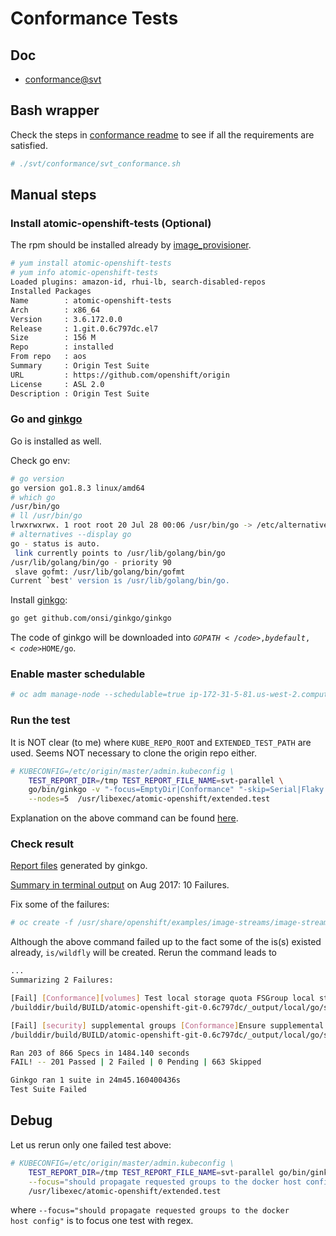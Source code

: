 # Conformance Tests

## Doc

* [conformance@svt](https://github.com/openshift/svt/tree/master/conformance)

## Bash wrapper
Check the steps in [conformance readme](https://github.com/openshift/svt/tree/master/conformance)
to see if all the requirements are satisfied.

```sh
# ./svt/conformance/svt_conformance.sh
```


## Manual steps

### Install atomic-openshift-tests (Optional)
The rpm should be installed already by [image_provisioner](https://github.com/openshift/svt/blob/master/image_provisioner/playbooks/roles/openshift-package-install/tasks/main.yaml).

```sh
# yum install atomic-openshift-tests
# yum info atomic-openshift-tests
Loaded plugins: amazon-id, rhui-lb, search-disabled-repos
Installed Packages
Name        : atomic-openshift-tests
Arch        : x86_64
Version     : 3.6.172.0.0
Release     : 1.git.0.6c797dc.el7
Size        : 156 M
Repo        : installed
From repo   : aos
Summary     : Origin Test Suite
URL         : https://github.com/openshift/origin
License     : ASL 2.0
Description : Origin Test Suite

```

### Go and [ginkgo](http://onsi.github.io/ginkgo/)

Go is installed as well.

Check go env:

```sh
# go version
go version go1.8.3 linux/amd64
# which go
/usr/bin/go
# ll /usr/bin/go
lrwxrwxrwx. 1 root root 20 Jul 28 00:06 /usr/bin/go -> /etc/alternatives/go
# alternatives --display go
go - status is auto.
 link currently points to /usr/lib/golang/bin/go
/usr/lib/golang/bin/go - priority 90
 slave gofmt: /usr/lib/golang/bin/gofmt
Current `best' version is /usr/lib/golang/bin/go.
```

Install [ginkgo](http://onsi.github.io/ginkgo/):

```sh
go get github.com/onsi/ginkgo/ginkgo
```

The code of ginkgo will be downloaded into <code>${GOPATH}</code>, by default, <code>$HOME/go</code>.


### Enable master schedulable

```sh
# oc adm manage-node --schedulable=true ip-172-31-5-81.us-west-2.compute.internal
```

### Run the test
It is NOT clear (to me) where <code>KUBE_REPO_ROOT</code> and <code>EXTENDED_TEST_PATH</code>
are used. Seems NOT necessary to clone the origin repo either.


```sh
# KUBECONFIG=/etc/origin/master/admin.kubeconfig \
    TEST_REPORT_DIR=/tmp TEST_REPORT_FILE_NAME=svt-parallel \
    go/bin/ginkgo -v "-focus=EmptyDir|Conformance" "-skip=Serial|Flaky|Disruptive|Slow" \
    --nodes=5  /usr/libexec/atomic-openshift/extended.test
```

Explanation on the above command can be found [here](../origin/extended_test.md).

### Check result
[Report files](http://file.rdu.redhat.com/~hongkliu/test_result/20170815.conformance.test/) generated by ginkgo.

[Summary in terminal output](https://privatebin-it-iso.int.open.paas.redhat.com/?dd85b89ee13029d5#pD+2daSQU+xA+D7mDPK8WGoAIPB2u1X0eINqr1PruGQ=) on Aug 2017: 10 Failures.

Fix some of the failures:
```sh
# oc create -f /usr/share/openshift/examples/image-streams/image-streams-centos7.json -n openshift
```

Although the above command failed up to the fact some of the is(s) existed already, <code>is/wildfly</code>
will be created. Rerun the command leads to

```sh
...
Summarizing 2 Failures:

[Fail] [Conformance][volumes] Test local storage quota FSGroup local storage quota [local] [It] should be applied to XFS filesystem when a pod is created
/builddir/build/BUILD/atomic-openshift-git-0.6c797dc/_output/local/go/src/github.com/openshift/origin/test/extended/localquota/local_fsgroup_quota.go:133

[Fail] [security] supplemental groups [Conformance]Ensure supplemental groups propagate to docker [It] should propagate requested groups to the docker host config [local]
/builddir/build/BUILD/atomic-openshift-git-0.6c797dc/_output/local/go/src/github.com/openshift/origin/test/extended/security/supplemental_groups.go:66

Ran 203 of 866 Specs in 1484.140 seconds
FAIL! -- 201 Passed | 2 Failed | 0 Pending | 663 Skipped

Ginkgo ran 1 suite in 24m45.160400436s
Test Suite Failed
```

## Debug

Let us rerun only one failed test above:

```sh
# KUBECONFIG=/etc/origin/master/admin.kubeconfig \
    TEST_REPORT_DIR=/tmp TEST_REPORT_FILE_NAME=svt-parallel go/bin/ginkgo -v \
    --focus="should propagate requested groups to the docker host config" \
    /usr/libexec/atomic-openshift/extended.test
```

where <code>--focus="should propagate requested groups to the docker host config"</code> is to focus one test with regex.


